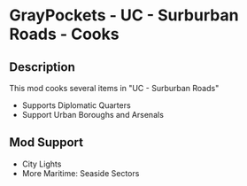 # GrayPockets - UC - Surburban Roads - Cooks

## Description

This mod cooks several items in "UC - Surburban Roads"

* Supports Diplomatic Quarters
* Support Urban Boroughs and Arsenals

## Mod Support

* City Lights
* More Maritime: Seaside Sectors
